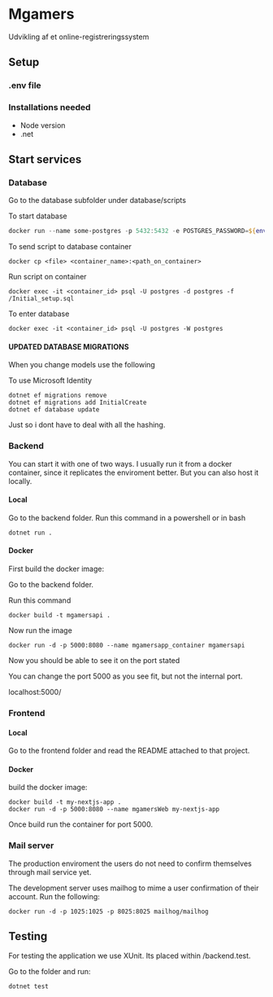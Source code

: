 # Mgamers
Udvikling af et online-registreringssystem

## Setup

### .env file



### Installations needed

- Node version
- .net

## Start services

### Database

Go to the database subfolder under database/scripts

To start database
``` powershell
docker run --name some-postgres -p 5432:5432 -e POSTGRES_PASSWORD=${env:secret_MG_password} -d postgres
```

To send script to database container
```
docker cp <file> <container_name>:<path_on_container>
```

Run script on container
```
docker exec -it <container_id> psql -U postgres -d postgres -f /Initial_setup.sql
```

To enter database
```
docker exec -it <container_id> psql -U postgres -W postgres
```

#### UPDATED DATABASE MIGRATIONS
When you change models use the following

To use Microsoft Identity

```
dotnet ef migrations remove
dotnet ef migrations add InitialCreate
dotnet ef database update
```

Just so i dont have to deal with all the hashing.

### Backend

You can start it with one of two ways. I usually run it from a docker container, since it replicates the enviroment better. But you can also host it locally.

#### Local
Go to the backend folder.
Run this command in a powershell or in bash
```
dotnet run .
```

#### Docker 
First build the docker image:

Go to the backend folder.

Run this command

```
docker build -t mgamersapi .
```

Now run the image
```
docker run -d -p 5000:8080 --name mgamersapp_container mgamersapi
```

Now you should be able to see it on the port stated

You can change the port 5000 as you see fit, but not the internal port.

localhost:5000/

### Frontend

#### Local

Go to the frontend folder and read the README attached to that project.

#### Docker
build the docker image:
```
docker build -t my-nextjs-app .
docker run -d -p 5000:8080 --name mgamersWeb my-nextjs-app
```

Once build run the container for port 5000.

### Mail server

The production enviroment the users do not need to confirm themselves through mail service yet.

The development server uses mailhog to mime a user confirmation of their account.
Run the following:
```
docker run -d -p 1025:1025 -p 8025:8025 mailhog/mailhog
```
## Testing

For testing the application we use XUnit.
Its placed within /backend.test.

Go to the folder and run:
```
dotnet test
```
